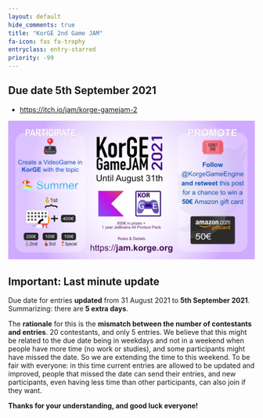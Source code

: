 ```yaml
---
layout: default
hide_comments: true
title: "KorGE 2nd Game JAM"
fa-icon: fas fa-trophy 
entryclass: entry-starred
priority: -99
---
```


## Due date 5th September 2021

* <https://itch.io/jam/korge-gamejam-2>

<a href="https://itch.io/jam/korge-gamejam-2" target="_blank">
<img src="/korge_jam/korge_game_jam_2.jpg" style="width:720px;" />
</a>

## Important: Last minute update

Due date for entries **updated** from 31 August 2021 to **5th September 2021**. Summarizing: there are **5 extra days**.

The **rationale** for this is the **mismatch between the number of contestants and entries**. 20 contestants, and only 5 entries.
We believe that this might be related to the due date being in weekdays and not in a weekend when people have more time (no work or studies),
and some participants might have missed the date. So we are extending the time to this weekend. To be fair with everyone: in this time
current entries are allowed to be updated and improved, people that missed the date can send their entries, and new participants,
even having less time than other participants, can also join if they want.

**Thanks for your understanding, and good luck everyone!**